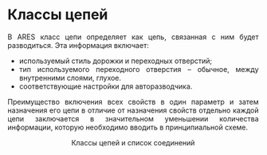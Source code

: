 # Классы цепей

<div style="text-align:justify;">
<p>В ARES класс цепи определяет как цепь, связанная с ним будет разводиться. Эта информация включает:</p>
<ul>
<li>используемый стиль дорожки и переходных отверстий;</li>
<li>тип используемого переходного отверстия – обычное, между внутренними слоями, глухое.</li>
<li>соответствующие настройки для авторазводчика.</li>
</ul>
<p>Преимущество включения всех свойств в один параметр и затем назначения его цепи в отличие от назначения свойств отдельно каждой цепи заключается в значительном уменьшении количества информации, которую необходимо вводить в принципиальной схеме.</p>
<center></strong>Классы цепей и список соединений</strong></center>
</div>
